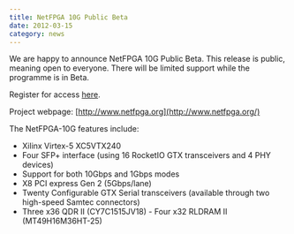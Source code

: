 ```yaml
---
title: NetFPGA 10G Public Beta
date: 2012-03-15
category: news
---
```


We are happy to announce NetFPGA 10G Public Beta. This release is public, meaning open to everyone. There will be limited support while the programme is in Beta.

Register for access [here](10G-reg-form.html).

Project webpage: [http://www.netfpga.org](http://www.netfpga.org/)

The NetFPGA-10G features include:
- Xilinx Virtex-5 XC5VTX240
- Four SFP+ interface (using 16 RocketIO GTX transceivers and 4 PHY devices)
- Support for both 10Gbps and 1Gbps modes
- X8 PCI express Gen 2 (5Gbps/lane)
- Twenty Configurable GTX Serial transceivers (available through two high-speed Samtec connectors)
- Three x36 QDR II (CY7C1515JV18) - Four x32 RLDRAM II (MT49H16M36HT-25)
